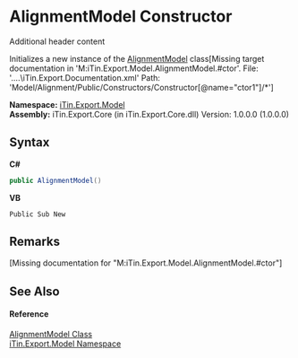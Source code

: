 # AlignmentModel Constructor 
Additional header content 

Initializes a new instance of the <a href="T_iTin_Export_Model_AlignmentModel">AlignmentModel</a> class\[Missing <include> target documentation in 'M:iTin.Export.Model.AlignmentModel.#ctor'.  File: '..\..\iTin.Export.Documentation.xml' Path: 'Model/Alignment/Public/Constructors/Constructor[@name="ctor1"]/*'\]

**Namespace:**&nbsp;<a href="N_iTin_Export_Model">iTin.Export.Model</a><br />**Assembly:**&nbsp;iTin.Export.Core (in iTin.Export.Core.dll) Version: 1.0.0.0 (1.0.0.0)

## Syntax

**C#**<br />
``` C#
public AlignmentModel()
```

**VB**<br />
``` VB
Public Sub New
```


## Remarks
\[Missing <remarks> documentation for "M:iTin.Export.Model.AlignmentModel.#ctor"\]

## See Also


#### Reference
<a href="T_iTin_Export_Model_AlignmentModel">AlignmentModel Class</a><br /><a href="N_iTin_Export_Model">iTin.Export.Model Namespace</a><br />